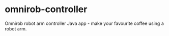 # omnirob-controller
Omnirob robot arm controller Java app - make your favourite coffee using a robot arm.
